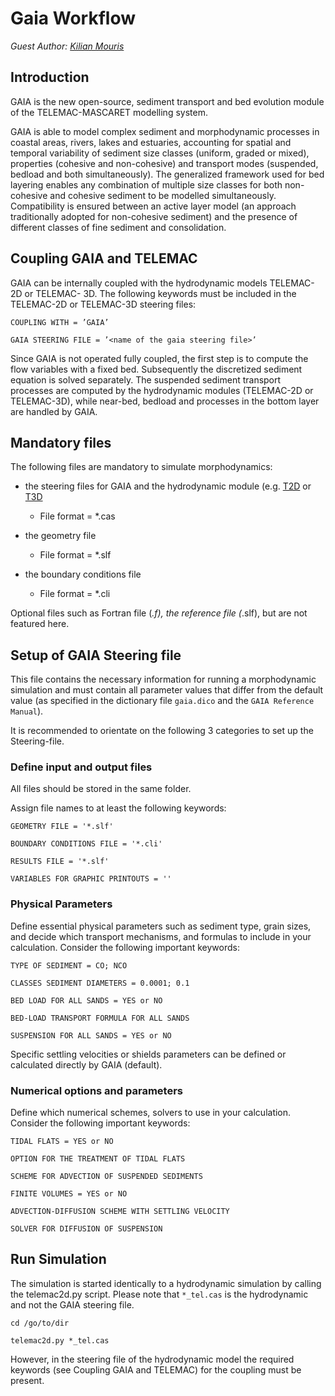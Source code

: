 # Gaia Workflow

*Guest Author: [Kilian Mouris](https://github.com/KMouris)*

## Introduction

GAIA is the new open-source, sediment transport and bed evolution module of the TELEMAC-MASCARET modelling system.

GAIA is able to model complex sediment and morphodynamic processes in coastal areas, rivers, lakes and estuaries,
accounting for spatial and temporal variability of sediment size classes (uniform, graded or mixed), properties (cohesive and
non-cohesive) and transport modes (suspended, bedload and both simultaneously).
The generalized framework used for bed layering enables any combination of multiple size classes
for both non-cohesive and cohesive sediment to be modelled simultaneously. Compatibility
is ensured between an active layer model (an approach traditionally adopted for non-cohesive
sediment) and the presence of different classes of fine sediment and consolidation.

## Coupling GAIA and TELEMAC
GAIA can be internally coupled with the hydrodynamic models TELEMAC-2D or TELEMAC-
3D. The following keywords must be included in the TELEMAC-2D or TELEMAC-3D steering files:

`COUPLING WITH = ’GAIA’`

`GAIA STEERING FILE = ’<name of the gaia steering file>’`

Since GAIA is not operated fully coupled, the first step is to compute the flow variables with a fixed bed.
Subsequently the discretized sediment equation is solved separately.
The suspended sediment transport processes are computed by the hydrodynamic modules (TELEMAC-2D or TELEMAC-3D), while near-bed, bedload and processes
in the bottom layer are handled by GAIA.

## Mandatory files
The following files are mandatory to simulate morphodynamics:

* the steering files for GAIA and the hydrodynamic module (e.g. [T2D](../numerics/telemac2d)
or [T3D](../numerics/telemac3d)
    - File format = *.cas

* the geometry file
    - File format = *.slf

* the boundary conditions file
    - File format = *.cli

Optional files such as Fortran file (*.f), the reference file (*.slf), but are not featured here.

## Setup of GAIA Steering file
This file contains the necessary information for running a morphodynamic simulation and must contain all parameter values
that differ from the default value (as specified in the dictionary file `gaia.dico` and the `GAIA Reference Manual`).

It is recommended to orientate on the following 3 categories to set up the Steering-file.
### Define input and output files
All files should be stored in the same folder.

Assign file names to at least the following keywords:

`GEOMETRY FILE = '*.slf'`

`BOUNDARY CONDITIONS FILE = '*.cli'`

`RESULTS FILE = '*.slf'`

`VARIABLES FOR GRAPHIC PRINTOUTS = ''`

### Physical Parameters
Define essential physical parameters such as sediment type, grain sizes, and decide which
transport mechanisms, and formulas to include in your calculation. Consider the following important keywords:

`TYPE OF SEDIMENT = CO; NCO`

`CLASSES SEDIMENT DIAMETERS = 0.0001; 0.1`

`BED LOAD FOR ALL SANDS = YES or NO`

`BED-LOAD TRANSPORT FORMULA FOR ALL SANDS`

`SUSPENSION FOR ALL SANDS = YES or NO`

Specific settling velocities or shields parameters can be defined or calculated directly by GAIA (default).

### Numerical options and parameters
Define which numerical schemes, solvers to use in your calculation. Consider the following important keywords:

`TIDAL FLATS = YES or NO`

`OPTION FOR THE TREATMENT OF TIDAL FLATS`

`SCHEME FOR ADVECTION OF SUSPENDED SEDIMENTS`

`FINITE VOLUMES = YES or NO`

`ADVECTION-DIFFUSION SCHEME WITH SETTLING VELOCITY`

`SOLVER FOR DIFFUSION OF SUSPENSION`


## Run Simulation
The simulation is started identically to a hydrodynamic simulation by calling the telemac2d.py script.
Please note that `*_tel.cas` is the hydrodynamic and not the GAIA steering file.

`cd /go/to/dir`

`telemac2d.py *_tel.cas`

However, in the steering file of the hydrodynamic model
the required keywords (see Coupling GAIA and TELEMAC) for the coupling must be present.
